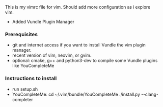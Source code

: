 This is my vimrc file for vim. Should add more configuration as i explore vim.

+ Added Vundle Plugin Manager

### Prerequisites

* git and internet access if you want to install Vundle the vim plugin manager.
* recent version of vim, neovim, or gvim.
* optional: cmake, g++ and python3-dev to compile some Vundle plugins like YouCompleteMe

### Instructions to install

* run setup.sh
* YouCompleteMe:
    cd ~/.vim/bundle/YouCompleteMe
    ./install.py --clang-completer
